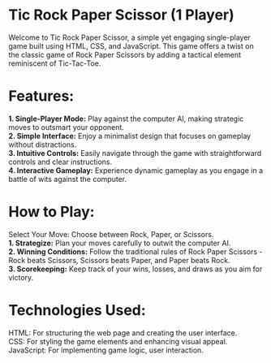 # Tic Rock Paper Scissor (1 Player)
Welcome to Tic Rock Paper Scissor, a simple yet engaging single-player game built using HTML, CSS, and JavaScript. This game offers a twist on the classic game of Rock Paper Scissors by adding a tactical element reminiscent of Tic-Tac-Toe.

# Features:
**1. Single-Player Mode:** Play against the computer AI, making strategic moves to outsmart your opponent.  <br/>
**2. Simple Interface:** Enjoy a minimalist design that focuses on gameplay without distractions.  <br/>
**3. Intuitive Controls:** Easily navigate through the game with straightforward controls and clear instructions.  <br/>
**4. Interactive Gameplay:** Experience dynamic gameplay as you engage in a battle of wits against the computer.  <br/>

# How to Play:
Select Your Move: Choose between Rock, Paper, or Scissors.  <br/>
**1. Strategize:** Plan your moves carefully to outwit the computer AI.  <br/>
**2. Winning Conditions:** Follow the traditional rules of Rock Paper Scissors - Rock beats Scissors, Scissors beats Paper, and Paper beats Rock.  <br/>
**3. Scorekeeping:** Keep track of your wins, losses, and draws as you aim for victory.  <br/>

# Technologies Used:
HTML: For structuring the web page and creating the user interface. <br/>
CSS: For styling the game elements and enhancing visual appeal. <br/>
JavaScript: For implementing game logic, user interaction.  <br/>
